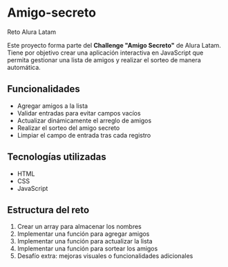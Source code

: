 # Amigo-secreto
Reto Alura Latam

Este proyecto forma parte del **Challenge "Amigo Secreto"** de Alura Latam. Tiene por objetivo crear una aplicación interactiva en JavaScript que permita gestionar una lista de amigos y realizar el sorteo de manera automática.

## Funcionalidades

-  Agregar amigos a la lista
-  Validar entradas para evitar campos vacíos
-  Actualizar dinámicamente el arreglo de amigos
-  Realizar el sorteo del amigo secreto
-  Limpiar el campo de entrada tras cada registro

## Tecnologías utilizadas

- HTML
- CSS
- JavaScript

## Estructura del reto

1. Crear un array para almacenar los nombres
2. Implementar una función para agregar amigos
3. Implementar una función para actualizar la lista
4. Implementar una función para sortear los amigos
5. Desafío extra: mejoras visuales o funcionalidades adicionales


